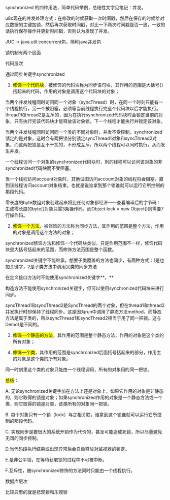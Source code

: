 synchronized 的四种用法，简单代码举例，总结性文字见笔记：并发。



u8c现在的并发处理方式：在修改的时候获取一次时间戳，然后在保存的时候给对应数据的主键加锁，然后再次获取时间戳，对比一下两次时间戳是否一致，一致的话执行保存操作并更新时间戳，否则认为发现了并发。

JUC -> java.util.concurrent包，简称java并发包

锁机制有两个层面

代码层次

通过同步关键字synchronized

1. <span style="background:yellow">修饰一个代码块</span>，被修饰的代码块称为同步语句块，其作用的范围是大括号{}括起来的代码，作用的对象是调用这个代码块的对象；

当两个并发线程同时访问同一个对象（syncThread）时，在同一个时刻只能有一个线程执行，另一个被阻塞，必须等当前线程执行完这个代码块以后才能执行。thread1和thread2是互斥的，因为在执行synchronized代码块时会锁定当前的对象，只有执行完该代码块才能释放该对象锁，下一个线程才能执行并锁定该对象。

当两个并发线程同时访问同一个类的不同对象时，并发不受控制，synchronized锁定的是对象，这时会有两把锁分别锁定syncThread1对象和syncThread2对象，而这两把锁是互不干扰的，不形成互斥，所以两个线程可以同时执行，从而发生并发。

一个线程访问一个对象的synchronized代码块时，别的线程可以访问该对象的非synchronized代码块而不受阻塞。

当一个线程访问account对象时，其他试图访问account对象的线程将会阻塞，直到该线程访问account对象结束。也就是说谁拿到那个锁谁就可以运行它所控制的那段代码。

零长度的byte数组对象创建起来将比任何对象都经济――查看编译后的字节码：生成零长度的byte[]对象只需3条操作码，而Object lock = new Object()则需要7行操作码。

2. <span style="background:yellow">修饰一个方法</span>，被修饰的方法称为同步方法，其作用的范围是整个方法，作用的对象是调用这个方法的对象；

synchronized修饰方法和修饰一个代码块类似，只是作用范围不一样，修饰代码块是大括号括起来的范围，而修饰方法范围是整个函数。

synchronized关键字不能继承。想要子类覆盖的方法也同步，有两种方式：1是也加关键字，2是子类方法中调用父类的同步方法

在定义接口方法时不能使用synchronized关键字**。**

构造方法不能使用synchronized关键字，但可以使用synchronized代码块来进行同步。

syncThread1和syncThread2是SyncThread的两个对象，但在thread1和thread2并发执行时却保持了线程同步。这是因为run中调用了静态方法method，而静态方法是属于类的，所以syncThread1和syncThread2相当于用了同一把锁。这与Demo1是不同的。

3. <span style="background:yellow">修饰一个静态的方法</span>，其作用的范围是整个静态方法，作用的对象是这个类的所有对象；

4. <span style="background:yellow">修饰一个类</span>，其作用的范围是synchronized后面括号括起来的部分，作用主的对象是这个类的所有对象。

同一时刻里这个类的对象只能由一个线程调用，所有的对象用的同一把锁。

<span style="background:yellow">总结</span>：

A. 无论synchronized关键字加在方法上还是对象上，如果它作用的对象是非静态的，则它取得的锁是对象；如果synchronized作用的对象是一个静态方法或一个类，则它取得的锁是对类，该类所有的对象同一把锁。

B. 每个对象只有一个锁（lock）与之相关联，谁拿到这个锁谁就可以运行它所控制的那段代码。

C. 实现同步是要很大的系统开销作为代价的，甚至可能造成死锁，所以尽量避免无谓的同步控制。

D.当代码段执行结束或出现异常后会自动释放对监视器的锁定。

E.是非公平锁，在等待获取锁的过程中不可被中断。

F.互斥性，被synchronized修饰的方法同时只能由一个线程执行。

数据库层次

比较典型的就是悲观锁和乐观锁